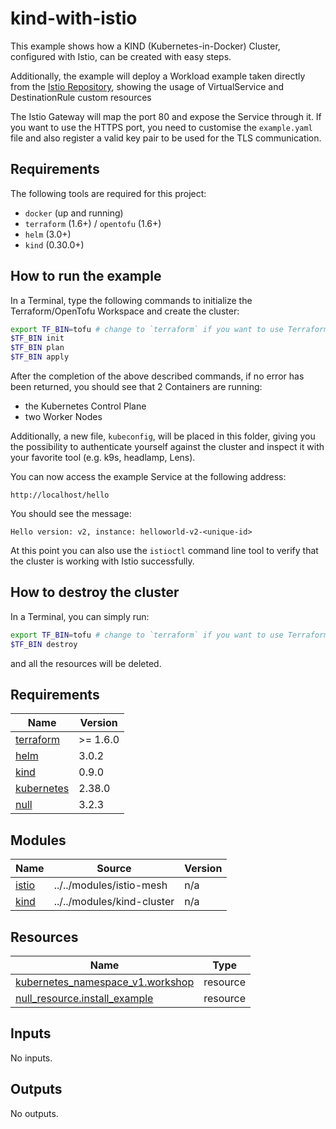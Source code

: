 # kind-with-istio

This example shows how a KIND (Kubernetes-in-Docker) Cluster, configured with Istio, can be created with easy steps.

Additionally, the example will deploy a Workload example taken directly from the [Istio Repository](https://github.com/istio/istio), showing the usage of VirtualService and DestinationRule custom resources

The Istio Gateway will map the port 80 and expose the Service through it. If you want to use the HTTPS port, you need to customise the `example.yaml` file and also register a valid key pair to be used for the TLS communication.

## Requirements

The following tools are required for this project:

* `docker` (up and running)
* `terraform` (1.6+) / `opentofu` (1.6+)
* `helm` (3.0+)
* `kind` (0.30.0+)

## How to run the example

In a Terminal, type the following commands to initialize the Terraform/OpenTofu Workspace and create the cluster:

```sh
export TF_BIN=tofu # change to `terraform` if you want to use Terraform instead of OpenTofu
$TF_BIN init
$TF_BIN plan
$TF_BIN apply
```

After the completion of the above described commands, if no error has been returned, you should see that 2 Containers are running: 

* the Kubernetes Control Plane
* two Worker Nodes

Additionally, a new file, `kubeconfig`, will be placed in this folder, giving you the possibility to authenticate yourself against the cluster and inspect it with your favorite tool (e.g. k9s, headlamp, Lens).

You can now access the example Service at the following address:

`http://localhost/hello`

You should see the message:

`Hello version: v2, instance: helloworld-v2-<unique-id>`

At this point you can also use the `istioctl` command line tool to verify that the cluster is working with Istio successfully.

## How to destroy the cluster

In a Terminal, you can simply run:

```sh
export TF_BIN=tofu # change to `terraform` if you want to use Terraform instead of OpenTofu
$TF_BIN destroy
```

and all the resources will be deleted.
<!-- BEGIN_TF_DOCS -->
## Requirements

| Name | Version |
|------|---------|
| <a name="requirement_terraform"></a> [terraform](#requirement\_terraform) | >= 1.6.0 |
| <a name="requirement_helm"></a> [helm](#requirement\_helm) | 3.0.2 |
| <a name="requirement_kind"></a> [kind](#requirement\_kind) | 0.9.0 |
| <a name="requirement_kubernetes"></a> [kubernetes](#requirement\_kubernetes) | 2.38.0 |
| <a name="requirement_null"></a> [null](#requirement\_null) | 3.2.3 |

## Modules

| Name | Source | Version |
|------|--------|---------|
| <a name="module_istio"></a> [istio](#module\_istio) | ../../modules/istio-mesh | n/a |
| <a name="module_kind"></a> [kind](#module\_kind) | ../../modules/kind-cluster | n/a |

## Resources

| Name | Type |
|------|------|
| [kubernetes_namespace_v1.workshop](https://registry.terraform.io/providers/hashicorp/kubernetes/2.38.0/docs/resources/namespace_v1) | resource |
| [null_resource.install_example](https://registry.terraform.io/providers/hashicorp/null/3.2.3/docs/resources/resource) | resource |

## Inputs

No inputs.

## Outputs

No outputs.
<!-- END_TF_DOCS -->